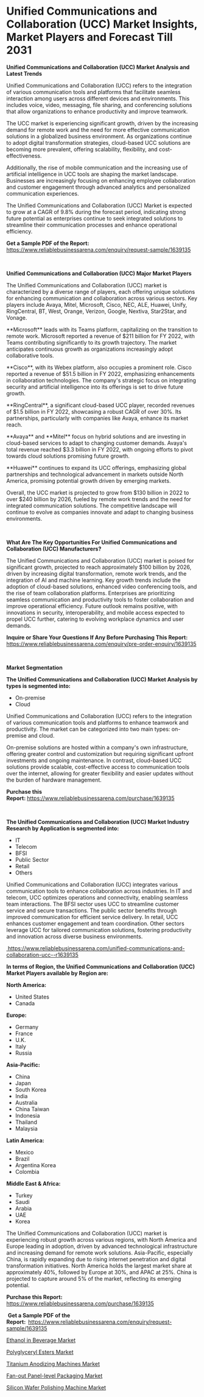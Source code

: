 <p><h1>Unified Communications and Collaboration (UCC) Market Insights, Market Players and Forecast Till 2031</h1></p><p><strong>Unified Communications and Collaboration (UCC) Market Analysis and Latest Trends</strong></p>
<p><p>Unified Communications and Collaboration (UCC) refers to the integration of various communication tools and platforms that facilitate seamless interaction among users across different devices and environments. This includes voice, video, messaging, file sharing, and conferencing solutions that allow organizations to enhance productivity and improve teamwork. </p><p>The UCC market is experiencing significant growth, driven by the increasing demand for remote work and the need for more effective communication solutions in a globalized business environment. As organizations continue to adopt digital transformation strategies, cloud-based UCC solutions are becoming more prevalent, offering scalability, flexibility, and cost-effectiveness.</p><p>Additionally, the rise of mobile communication and the increasing use of artificial intelligence in UCC tools are shaping the market landscape. Businesses are increasingly focusing on enhancing employee collaboration and customer engagement through advanced analytics and personalized communication experiences. </p><p>The Unified Communications and Collaboration (UCC) Market is expected to grow at a CAGR of 9.8% during the forecast period, indicating strong future potential as enterprises continue to seek integrated solutions to streamline their communication processes and enhance operational efficiency.</p></p>
<p><strong>Get a Sample PDF of the Report:&nbsp;</strong> <a href="https://www.reliablebusinessarena.com/enquiry/request-sample/1639135?utm_campaign=1331&utm_medium=2&utm_source=Github&utm_content=ia&utm_term=02102024&utm_id=unified-communications-and-collaboration-ucc">https://www.reliablebusinessarena.com/enquiry/request-sample/1639135</a></p>
<p>&nbsp;</p>
<p><strong>Unified Communications and Collaboration (UCC) Major Market Players</strong></p>
<p><p>The Unified Communications and Collaboration (UCC) market is characterized by a diverse range of players, each offering unique solutions for enhancing communication and collaboration across various sectors. Key players include Avaya, Mitel, Microsoft, Cisco, NEC, ALE, Huawei, Unify, RingCentral, BT, West, Orange, Verizon, Google, Nextiva, Star2Star, and Vonage.</p><p>**Microsoft** leads with its Teams platform, capitalizing on the transition to remote work. Microsoft reported a revenue of $211 billion for FY 2022, with Teams contributing significantly to its growth trajectory. The market anticipates continuous growth as organizations increasingly adopt collaborative tools.</p><p>**Cisco**, with its Webex platform, also occupies a prominent role. Cisco reported a revenue of $51.5 billion in FY 2022, emphasizing enhancements in collaboration technologies. The company's strategic focus on integrating security and artificial intelligence into its offerings is set to drive future growth.</p><p>**RingCentral**, a significant cloud-based UCC player, recorded revenues of $1.5 billion in FY 2022, showcasing a robust CAGR of over 30%. Its partnerships, particularly with companies like Avaya, enhance its market reach.</p><p>**Avaya** and **Mitel** focus on hybrid solutions and are investing in cloud-based services to adapt to changing customer demands. Avaya's total revenue reached $3.3 billion in FY 2022, with ongoing efforts to pivot towards cloud solutions promising future growth.</p><p>**Huawei** continues to expand its UCC offerings, emphasizing global partnerships and technological advancement in markets outside North America, promising potential growth driven by emerging markets.</p><p>Overall, the UCC market is projected to grow from $130 billion in 2022 to over $240 billion by 2026, fueled by remote work trends and the need for integrated communication solutions. The competitive landscape will continue to evolve as companies innovate and adapt to changing business environments.</p></p>
<p>&nbsp;</p>
<p><strong>What Are The Key Opportunities For Unified Communications and Collaboration (UCC) Manufacturers?</strong></p>
<p><p>The Unified Communications and Collaboration (UCC) market is poised for significant growth, projected to reach approximately $100 billion by 2026, driven by increasing digital transformation, remote work trends, and the integration of AI and machine learning. Key growth trends include the adoption of cloud-based solutions, enhanced video conferencing tools, and the rise of team collaboration platforms. Enterprises are prioritizing seamless communication and productivity tools to foster collaboration and improve operational efficiency. Future outlook remains positive, with innovations in security, interoperability, and mobile access expected to propel UCC further, catering to evolving workplace dynamics and user demands.</p></p>
<p><strong>Inquire or Share Your Questions If Any Before Purchasing This Report:</strong> <a href="https://www.reliablebusinessarena.com/enquiry/pre-order-enquiry/1639135?utm_campaign=1331&utm_medium=2&utm_source=Github&utm_content=ia&utm_term=02102024&utm_id=unified-communications-and-collaboration-ucc">https://www.reliablebusinessarena.com/enquiry/pre-order-enquiry/1639135</a></p>
<p>&nbsp;</p>
<p><strong>Market Segmentation</strong></p>
<p><strong>The Unified Communications and Collaboration (UCC) Market Analysis by types is segmented into:</strong></p>
<p><ul><li>On-premise</li><li>Cloud</li></ul></p>
<p><p>Unified Communications and Collaboration (UCC) refers to the integration of various communication tools and platforms to enhance teamwork and productivity. The market can be categorized into two main types: on-premise and cloud. </p><p>On-premise solutions are hosted within a company's own infrastructure, offering greater control and customization but requiring significant upfront investments and ongoing maintenance. In contrast, cloud-based UCC solutions provide scalable, cost-effective access to communication tools over the internet, allowing for greater flexibility and easier updates without the burden of hardware management.</p></p>
<p><strong>Purchase this Report:&nbsp;</strong><a href="https://www.reliablebusinessarena.com/purchase/1639135?utm_campaign=1331&utm_medium=2&utm_source=Github&utm_content=ia&utm_term=02102024&utm_id=unified-communications-and-collaboration-ucc">https://www.reliablebusinessarena.com/purchase/1639135</a></p>
<p>&nbsp;</p>
<p><strong>The Unified Communications and Collaboration (UCC) Market Industry Research by Application is segmented into:</strong></p>
<p><ul><li>IT</li><li>Telecom</li><li>BFSI</li><li>Public Sector</li><li>Retail</li><li>Others</li></ul></p>
<p><p>Unified Communications and Collaboration (UCC) integrates various communication tools to enhance collaboration across industries. In IT and telecom, UCC optimizes operations and connectivity, enabling seamless team interactions. The BFSI sector uses UCC to streamline customer service and secure transactions. The public sector benefits through improved communication for efficient service delivery. In retail, UCC enhances customer engagement and team coordination. Other sectors leverage UCC for tailored communication solutions, fostering productivity and innovation across diverse business environments.</p></p>
<p><a href="https://www.reliablebusinessarena.com/unified-communications-and-collaboration-ucc--r1639135?utm_campaign=1331&utm_medium=2&utm_source=Github&utm_content=ia&utm_term=02102024&utm_id=unified-communications-and-collaboration-ucc">&nbsp;https://www.reliablebusinessarena.com/unified-communications-and-collaboration-ucc--r1639135</a></p>
<p><strong>In terms of Region, the Unified Communications and Collaboration (UCC) Market Players available by Region are:</strong></p>
<p>
    <p> <strong> North America: </strong>
        <ul>
            <li>United States</li>
            <li>Canada</li>
        </ul>
        </p> 
    <p> <strong> Europe: </strong>
        <ul>
            <li>Germany</li>
            <li>France</li>
            <li>U.K.</li>
            <li>Italy</li>
            <li>Russia</li>
        </ul>
        </p> 
    <p> <strong> Asia-Pacific: </strong>
        <ul>
            <li>China</li>
            <li>Japan</li>
            <li>South Korea</li>
            <li>India</li>
            <li>Australia</li>
            <li>China Taiwan</li>
            <li>Indonesia</li>
            <li>Thailand</li>
            <li>Malaysia</li>
        </ul>
        </p> 
    <p> <strong> Latin America: </strong>
        <ul>
            <li>Mexico</li>
            <li>Brazil</li>
            <li>Argentina Korea</li>
            <li>Colombia</li>
        </ul>
        </p> 
    <p> <strong> Middle East & Africa: </strong>
        <ul>
            <li>Turkey</li>
            <li>Saudi</li>
            <li>Arabia</li>
            <li>UAE</li>
            <li>Korea</li>
        </ul>
    </p>
    </p>
<p><p>The Unified Communications and Collaboration (UCC) market is experiencing robust growth across various regions, with North America and Europe leading in adoption, driven by advanced technological infrastructure and increasing demand for remote work solutions. Asia-Pacific, especially China, is rapidly expanding due to rising internet penetration and digital transformation initiatives. North America holds the largest market share at approximately 40%, followed by Europe at 30%, and APAC at 25%. China is projected to capture around 5% of the market, reflecting its emerging potential.</p></p>
<p><strong>Purchase this Report: </strong><a href="https://www.reliablebusinessarena.com/purchase/1639135?utm_campaign=1331&utm_medium=2&utm_source=Github&utm_content=ia&utm_term=02102024&utm_id=unified-communications-and-collaboration-ucc">https://www.reliablebusinessarena.com/purchase/1639135</a></p>
<p>&nbsp;<strong>Get a Sample PDF of the Report:&nbsp;&nbsp;</strong><a href="https://www.reliablebusinessarena.com/enquiry/request-sample/1639135?utm_campaign=1331&utm_medium=2&utm_source=Github&utm_content=ia&utm_term=02102024&utm_id=unified-communications-and-collaboration-ucc">https://www.reliablebusinessarena.com/enquiry/request-sample/1639135</a></p>
<p><strong></strong></p>
<p><p><a href="https://www.linkedin.com/pulse/ethanol-beverage-market-size-growing-cagr-76-report-covers-blz4e?trackingId=oRnljbj9QmaNZXwAxEZYhQ%3D%3D&utm_campaign=1331&utm_medium=2&utm_source=Github&utm_content=ia&utm_term=02102024&utm_id=unified-communications-and-collaboration-ucc">Ethanol in Beverage Market</a></p><p><a href="https://www.linkedin.com/pulse/what-driving-global-polyglyceryl-esters-market-dive-trends-kusge?trackingId=1sljy2R2TKi4JnC6Eccs%2FA%3D%3D&utm_campaign=1331&utm_medium=2&utm_source=Github&utm_content=ia&utm_term=02102024&utm_id=unified-communications-and-collaboration-ucc">Polyglyceryl Esters Market</a></p><p><a href="https://issuu.com/reportprime-2/docs/titanium-anodizing-machines-market-_959e275f6f3809?utm_campaign=1331&utm_medium=2&utm_source=Github&utm_content=ia&utm_term=02102024&utm_id=unified-communications-and-collaboration-ucc">Titanium Anodizing Machines Market</a></p><p><a href="https://github.com/joannesouthgate/Market-Research-Report-List-5/blob/main/fan-out-panel-level-packaging-market.md?utm_campaign=1331&utm_medium=2&utm_source=Github&utm_content=ia&utm_term=02102024&utm_id=unified-communications-and-collaboration-ucc">Fan-out Panel-level Packaging Market</a></p><p><a href="https://issuu.com/reportprime-2/docs/silicon-wafer-polishing-machine-mar_bde0c2b7bcab63?utm_campaign=1331&utm_medium=2&utm_source=Github&utm_content=ia&utm_term=02102024&utm_id=unified-communications-and-collaboration-ucc">Silicon Wafer Polishing Machine Market</a></p></p>